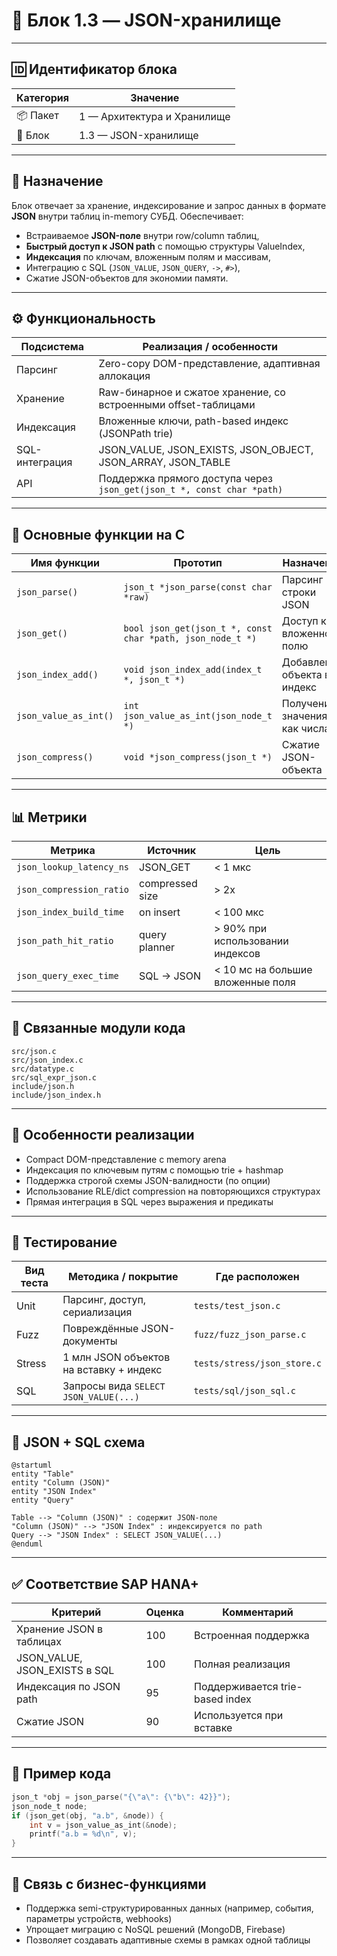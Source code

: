 # 🧾 Блок 1.3 — JSON-хранилище

---

## 🆔 Идентификатор блока

| Категория | Значение                    |
| --------- | --------------------------- |
| 📦 Пакет  | 1 — Архитектура и Хранилище |
| 🔢 Блок   | 1.3 — JSON-хранилище        |

---

## 🎯 Назначение

Блок отвечает за хранение, индексирование и запрос данных в формате **JSON** внутри таблиц in-memory СУБД.
Обеспечивает:

* Встраиваемое **JSON-поле** внутри row/column таблиц,
* **Быстрый доступ к JSON path** с помощью структуры ValueIndex,
* **Индексация** по ключам, вложенным полям и массивам,
* Интеграцию с SQL (`JSON_VALUE`, `JSON_QUERY`, `->`, `#>`),
* Сжатие JSON-объектов для экономии памяти.

---

## ⚙️ Функциональность

| Подсистема     | Реализация / особенности                                               |
| -------------- | ---------------------------------------------------------------------- |
| Парсинг        | Zero-copy DOM-представление, адаптивная аллокация                      |
| Хранение       | Raw-бинарное и сжатое хранение, со встроенными offset-таблицами        |
| Индексация     | Вложенные ключи, path-based индекс (JSONPath trie)                     |
| SQL-интеграция | JSON\_VALUE, JSON\_EXISTS, JSON\_OBJECT, JSON\_ARRAY, JSON\_TABLE      |
| API            | Поддержка прямого доступа через `json_get(json_t *, const char *path)` |

---

## 🔧 Основные функции на C

| Имя функции           | Прототип                                                   | Назначение                   |
| --------------------- | ---------------------------------------------------------- | ---------------------------- |
| `json_parse()`        | `json_t *json_parse(const char *raw)`                      | Парсинг строки JSON          |
| `json_get()`          | `bool json_get(json_t *, const char *path, json_node_t *)` | Доступ к вложенному полю     |
| `json_index_add()`    | `void json_index_add(index_t *, json_t *)`                 | Добавление объекта в индекс  |
| `json_value_as_int()` | `int json_value_as_int(json_node_t *)`                     | Получение значения как числа |
| `json_compress()`     | `void *json_compress(json_t *)`                            | Сжатие JSON-объекта          |

---

## 📊 Метрики

| Метрика                  | Источник        | Цель                              |
| ------------------------ | --------------- | --------------------------------- |
| `json_lookup_latency_ns` | JSON\_GET       | < 1 мкс                           |
| `json_compression_ratio` | compressed size | > 2x                              |
| `json_index_build_time`  | on insert       | < 100 мкс                         |
| `json_path_hit_ratio`    | query planner   | > 90% при использовании индексов  |
| `json_query_exec_time`   | SQL → JSON      | < 10 мс на большие вложенные поля |

---

## 📂 Связанные модули кода

```
src/json.c
src/json_index.c
src/datatype.c
src/sql_expr_json.c
include/json.h
include/json_index.h
```

---

## 🧠 Особенности реализации

* Compact DOM-представление с memory arena
* Индексация по ключевым путям с помощью trie + hashmap
* Поддержка строгой схемы JSON-валидности (по опции)
* Использование RLE/dict compression на повторяющихся структурах
* Прямая интеграция в SQL через выражения и предикаты

---

## 🧪 Тестирование

| Вид теста | Методика / покрытие                     | Где расположен              |
| --------- | --------------------------------------- | --------------------------- |
| Unit      | Парсинг, доступ, сериализация           | `tests/test_json.c`         |
| Fuzz      | Повреждённые JSON-документы             | `fuzz/fuzz_json_parse.c`    |
| Stress    | 1 млн JSON объектов на вставку + индекс | `tests/stress/json_store.c` |
| SQL       | Запросы вида `SELECT JSON_VALUE(...)`   | `tests/sql/json_sql.c`      |

---

## 📐 JSON + SQL схема

```plantuml
@startuml
entity "Table"
entity "Column (JSON)"
entity "JSON Index"
entity "Query"

Table --> "Column (JSON)" : содержит JSON-поле
"Column (JSON)" --> "JSON Index" : индексируется по path
Query --> "JSON Index" : SELECT JSON_VALUE(...)
@enduml
```

---

## ✅ Соответствие SAP HANA+

| Критерий                        | Оценка | Комментарий                     |
| ------------------------------- | ------ | ------------------------------- |
| Хранение JSON в таблицах        | 100    | Встроенная поддержка            |
| JSON\_VALUE, JSON\_EXISTS в SQL | 100    | Полная реализация               |
| Индексация по JSON path         | 95     | Поддерживается trie-based index |
| Сжатие JSON                     | 90     | Используется при вставке        |

---

## 📎 Пример кода

```c
json_t *obj = json_parse("{\"a\": {\"b\": 42}}");
json_node_t node;
if (json_get(obj, "a.b", &node)) {
    int v = json_value_as_int(&node);
    printf("a.b = %d\n", v);
}
```

---

## 📌 Связь с бизнес-функциями

* Поддержка semi-структурированных данных (например, события, параметры устройств, webhooks)
* Упрощает миграцию с NoSQL решений (MongoDB, Firebase)
* Позволяет создавать адаптивные схемы в рамках одной таблицы
